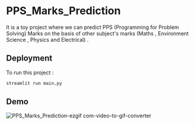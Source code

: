 # PPS_Marks_Prediction

It is a toy project where we can predict PPS (Programming for Problem Solving) Marks on the basis of other subject's marks
(Maths , Environment Science , Physics and Electrical) . 





## Deployment

To run this project :

```bash
streamlit run main.py
```


## Demo


![PPS_Marks_Prediction-ezgif com-video-to-gif-converter](https://github.com/Shubham-Yadav22/PPS_MARKS_PREDICTOR/assets/149295302/ff95c8fd-8475-4dda-b4d0-06d96ff06705)

